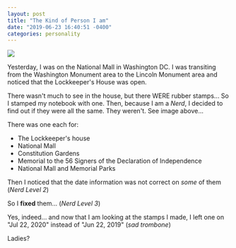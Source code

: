 ```yaml
---
layout: post
title: "The Kind of Person I am"
date: "2019-06-23 16:40:51 -0400"
categories: personality
---
```

<img src="{{site.baseurl}}/images/mall-stamps.jpg">

Yesterday, I was on the National Mall in Washington DC. I was transiting from the Washington Monument area to the Lincoln Monument area and noticed that the Lockkeeper's House was open.

There wasn't much to see in the house, but there WERE rubber stamps... So I stamped my notebook with one. Then, because I am a *Nerd*, I decided to find out if they were all the same. They weren't. See image above...

There was one each for:

* The Lockkeeper's house
* National Mall
* Constitution Gardens
* Memorial to the 56 Signers of the Declaration of Independence
* National Mall and Memorial Parks


Then I noticed that the date information was not correct on *some* of them (*Nerd Level 2*)

So I **fixed** them... (*Nerd Level 3*)

Yes, indeed... and now that I am looking at the stamps I made, I left one on "Jul 22, 2020" instead of "Jun 22, 2019" (*sad trombone*)

Ladies?
